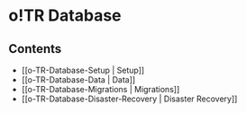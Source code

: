 # o!TR Database

## Contents

- [[o-TR-Database-Setup | Setup]]
- [[o-TR-Database-Data | Data]]
- [[o-TR-Database-Migrations | Migrations]]
- [[o-TR-Database-Disaster-Recovery | Disaster Recovery]]

